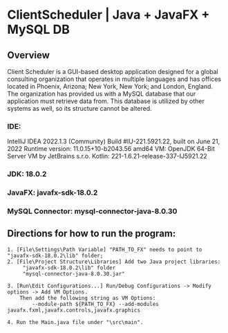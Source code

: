 # ClientScheduler | Java + JavaFX + MySQL DB

## Overview
Client Scheduler is a GUI-based desktop application designed for a global consulting organization that operates in multiple languages and has offices located in Phoenix, 
Arizona; New York, New York; and London, England. The organization has provided us with a MySQL database that our application must retrieve data from. 
This database is utilized by other systems as well, so its structure cannot be altered.

### IDE: 
  IntelliJ IDEA 2022.1.3 (Community)
	Build #IU-221.5921.22, built on June 21, 2022
	Runtime version: 11.0.15+10-b2043.56 amd64
	VM: OpenJDK 64-Bit Server VM by JetBrains s.r.o.
	Kotlin: 221-1.6.21-release-337-IJ5921.22

### JDK: 18.0.2

### JavaFX: javafx-sdk-18.0.2

### MySQL Connector: mysql-connector-java-8.0.30

## Directions for how to run the program:

	1. [File\Settings\Path Variable] "PATH_TO_FX" needs to point to "javafx-sdk-18.0.2\lib" folder;
	2. [File\Project Structure\Libraries] Add two Java project libraries: 
		 "javafx-sdk-18.0.2\lib" folder
		 "mysql-connector-java-8.0.30.jar"

	3. [Run\Edit Configurations...] Run/Debug Configurations -> Modify options -> Add VM Options. 
		Then add the following string as VM Options:  
			--module-path ${PATH_TO_FX} --add-modules javafx.fxml,javafx.controls,javafx.graphics

	4. Run the Main.java file under "\src\main".
